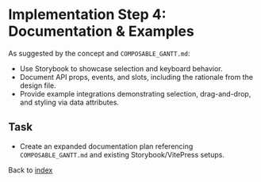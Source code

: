 # Implementation Step 4: Documentation & Examples

As suggested by the concept and `COMPOSABLE_GANTT.md`:

- Use Storybook to showcase selection and keyboard behavior.
- Document API props, events, and slots, including the rationale from the design file.
- Provide example integrations demonstrating selection, drag-and-drop, and styling via data attributes.

## Task
- Create an expanded documentation plan referencing `COMPOSABLE_GANTT.md` and existing Storybook/VitePress setups.

Back to [index](index.md)

